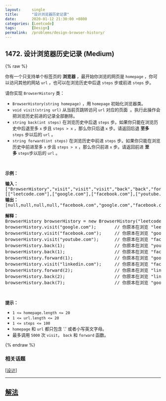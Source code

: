 ```yaml
---
layout:     single
title:      "设计浏览器历史记录"
date:       2020-01-12 21:30:00 +0800
categories: [Leetcode]
tags:       [Design]
permalink:  /problems/design-browser-history/
---
```


## 1472. 设计浏览器历史记录 (Medium)

{% raw %}

<p>你有一个只支持单个标签页的 <strong>浏览器</strong>&nbsp;，最开始你浏览的网页是&nbsp;<code>homepage</code>&nbsp;，你可以访问其他的网站&nbsp;<code>url</code>&nbsp;，也可以在浏览历史中后退&nbsp;<code>steps</code>&nbsp;步或前进&nbsp;<code>steps</code>&nbsp;步。</p>

<p>请你实现&nbsp;<code>BrowserHistory</code> 类：</p>

<ul>
	<li><code>BrowserHistory(string homepage)</code>&nbsp;，用&nbsp;<code>homepage</code>&nbsp;初始化浏览器类。</li>
	<li><code>void visit(string url)</code>&nbsp;从当前页跳转访问 <code>url</code> 对应的页面&nbsp;&nbsp;。执行此操作会把浏览历史前进的记录全部删除。</li>
	<li><code>string back(int steps)</code>&nbsp;在浏览历史中后退&nbsp;<code>steps</code>&nbsp;步。如果你只能在浏览历史中后退至多&nbsp;<code>x</code> 步且&nbsp;<code>steps &gt; x</code>&nbsp;，那么你只后退&nbsp;<code>x</code>&nbsp;步。请返回后退 <strong>至多</strong> <code>steps</code>&nbsp;步以后的&nbsp;<code>url</code>&nbsp;。</li>
	<li><code>string forward(int steps)</code>&nbsp;在浏览历史中前进&nbsp;<code>steps</code>&nbsp;步。如果你只能在浏览历史中前进至多&nbsp;<code>x</code>&nbsp;步且&nbsp;<code>steps &gt; x</code>&nbsp;，那么你只前进 <code>x</code>&nbsp;步。请返回前进&nbsp;<strong>至多</strong>&nbsp;<code>steps</code>步以后的 <code>url</code>&nbsp;。</li>
</ul>

<p>&nbsp;</p>

<p><strong>示例：</strong></p>

<pre><strong>输入：</strong>
[&quot;BrowserHistory&quot;,&quot;visit&quot;,&quot;visit&quot;,&quot;visit&quot;,&quot;back&quot;,&quot;back&quot;,&quot;forward&quot;,&quot;visit&quot;,&quot;forward&quot;,&quot;back&quot;,&quot;back&quot;]
[[&quot;leetcode.com&quot;],[&quot;google.com&quot;],[&quot;facebook.com&quot;],[&quot;youtube.com&quot;],[1],[1],[1],[&quot;linkedin.com&quot;],[2],[2],[7]]
<strong>输出：</strong>
[null,null,null,null,&quot;facebook.com&quot;,&quot;google.com&quot;,&quot;facebook.com&quot;,null,&quot;linkedin.com&quot;,&quot;google.com&quot;,&quot;leetcode.com&quot;]

<strong>解释：</strong>
BrowserHistory browserHistory = new BrowserHistory(&quot;leetcode.com&quot;);
browserHistory.visit(&quot;google.com&quot;);       // 你原本在浏览 &quot;leetcode.com&quot; 。访问 &quot;google.com&quot;
browserHistory.visit(&quot;facebook.com&quot;);     // 你原本在浏览 &quot;google.com&quot; 。访问 &quot;facebook.com&quot;
browserHistory.visit(&quot;youtube.com&quot;);      // 你原本在浏览 &quot;facebook.com&quot; 。访问 &quot;youtube.com&quot;
browserHistory.back(1);                   // 你原本在浏览 &quot;youtube.com&quot; ，后退到 &quot;facebook.com&quot; 并返回 &quot;facebook.com&quot;
browserHistory.back(1);                   // 你原本在浏览 &quot;facebook.com&quot; ，后退到 &quot;google.com&quot; 并返回 &quot;google.com&quot;
browserHistory.forward(1);                // 你原本在浏览 &quot;google.com&quot; ，前进到 &quot;facebook.com&quot; 并返回 &quot;facebook.com&quot;
browserHistory.visit(&quot;linkedin.com&quot;);     // 你原本在浏览 &quot;facebook.com&quot; 。 访问 &quot;linkedin.com&quot;
browserHistory.forward(2);                // 你原本在浏览 &quot;linkedin.com&quot; ，你无法前进任何步数。
browserHistory.back(2);                   // 你原本在浏览 &quot;linkedin.com&quot; ，后退两步依次先到 &quot;facebook.com&quot; ，然后到 &quot;google.com&quot; ，并返回 &quot;google.com&quot;
browserHistory.back(7);                   // 你原本在浏览 &quot;google.com&quot;， 你只能后退一步到 &quot;leetcode.com&quot; ，并返回 &quot;leetcode.com&quot;
</pre>

<p>&nbsp;</p>

<p><strong>提示：</strong></p>

<ul>
	<li><code>1 &lt;= homepage.length &lt;= 20</code></li>
	<li><code>1 &lt;= url.length &lt;= 20</code></li>
	<li><code>1 &lt;= steps &lt;= 100</code></li>
	<li><code>homepage</code> 和&nbsp;<code>url</code>&nbsp;都只包含&nbsp;&#39;.&#39; 或者小写英文字母。</li>
	<li>最多调用&nbsp;<code>5000</code>&nbsp;次&nbsp;<code>visit</code>，&nbsp;<code>back</code>&nbsp;和&nbsp;<code>forward</code>&nbsp;函数。</li>
</ul>

{% endraw %}

### 相关话题
  [[设计](https://github.com/openset/leetcode/tree/master/tag/design/README.md)]

---

## [解法](https://github.com/openset/leetcode/tree/master/problems/design-browser-history)
